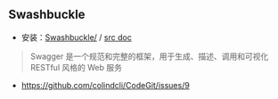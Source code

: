 ## Swashbuckle

- 安装：[Swashbuckle/](https://www.nuget.org/packages/Swashbuckle/) / [src doc](https://github.com/domaindrivendev/Swashbuckle)

> Swagger 是一个规范和完整的框架，用于生成、描述、调用和可视化 RESTful 风格的 Web 服务
- https://github.com/colindcli/CodeGit/issues/9
